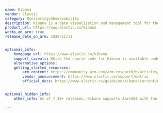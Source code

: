 ```yaml
---
name: Kibana
vendor: Elastic
category: Monitoring/Observability
description: Kibana is a data visualization and management tool for the Elastic Stack. It enables search, analysis, and protection of data through interactive dashboards, charts, and maps, while also providing management, monitoring, and security features for Elastic deployments.
product_url: https://www.elastic.co/kibana
works_on_arm: true
release_date_on_arm: 2020/11/11


optional_info:
    homepage_url: https://www.elastic.co/kibana
    support_caveats: While the source code for Kibana is available under multiple licenses (SSPL, Elastic License, and since September 2024, AGPLv3), the official releases distributed by Elastic are under the Elastic License, which includes usage restrictions for certain features and commercial deployments. Organizations using Kibana in production often need a commercial subscription for advanced features and official support from Elastic. Please see [this](https://www.elastic.co/pricing/faq/licensing).
    alternative_options:
    getting_started_resources:
        arm_content: https://community.arm.com/arm-research/b/articles/posts/an-approach-to-edge-compute-observability-and-performance-monitoring
        vendor_announcement: https://www.elastic.co/support/matrix
        official_docs: https://www.elastic.co/guide/en/kibana/current/get-started.html


optional_hidden_info:
    other_info: As of 7.10+ releases, Kibana supports Aarch64 with the same set of distributions as x86_64.

---
```

